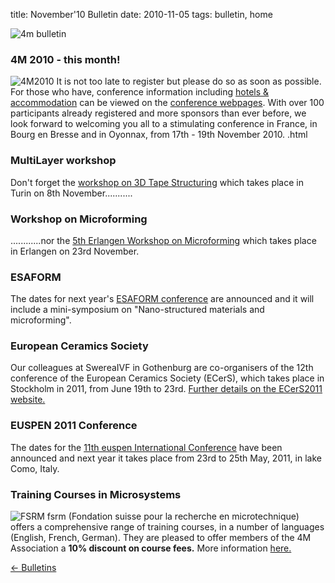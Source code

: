title: November'10 Bulletin
date: 2010-11-05 
tags: bulletin, home


![4m bulletin](/images/4mbulletin168.png)

<!--break-->
###  4M 2010 - this month!


![4M2010](/images/4m-logotight_web.png)
It is not too late to register but please do so as soon as possible. For those who have, conference information including [hotels & accommodation](/content/Hotels-and-Acommodation/Hotels-and-Acommodation.html) can be viewed on the [conference webpages](/conference/2010).  With over 100 participants already registered and more sponsors than ever before, we look forward to welcoming you all to a stimulating conference in France, in Bourg en Bresse and in Oyonnax, from 17th - 19th November 2010.  .html
  
###  MultiLayer workshop

Don't forget the [workshop on 3D Tape Structuring](/event/Workshop-Tape-3D-structuring) which takes place in Turin on 8th November...........  
  
###  Workshop on Microforming

............nor the [5th Erlangen Workshop on Microforming](/event/Erlangen-workshop-microforming) which takes place in Erlangen on 23rd November.    
  
###  ESAFORM

The dates for next year's [ESAFORM conference](/event/ESAFORM) are announced and it will include a mini-symposium on "Nano-structured materials and microforming".  
  
###  European Ceramics Society

Our colleagues at SwereaIVF in Gothenburg are co-organisers of the 12th conference of the European Ceramics Society (ECerS), which takes place in Stockholm in 2011, from June 19th to 23rd. [Further details on the ECerS2011 website.](http://www.ecers2011.se/)
  
###  EUSPEN 2011 Conference

The dates for the [11th euspen International Conference](http://www.como2011.euspen.eu/) have been announced and next year it takes place from 23rd to 25th May, 2011, in lake Como, Italy. 
  
###  Training Courses in Microsystems

![FSRM](/images/fsrm_logo_web.gif)
fsrm (Fondation suisse pour la recherche en microtechnique) offers a comprehensive range of training courses, in a number of languages (English, French, German). They are pleased to offer members of the 4M Association a <b>10% discount on course fees.</b> More information [here.](/content/fsrm-training-courses/fsrm-training-courses.html)

[&larr; Bulletins](/bulletin/index.html)